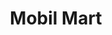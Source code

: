 ---
title: "Mobil Mart"
url: /bayamon/mobil-mart-av-ramon-luis-rivera-av-comerio/
shop: convenience
---